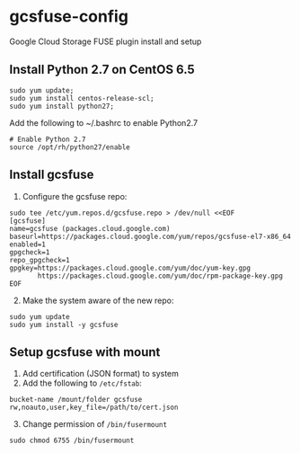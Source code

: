 # gcsfuse-config
Google Cloud Storage FUSE plugin install and setup

## Install Python 2.7 on CentOS 6.5
```
sudo yum update;
sudo yum install centos-release-scl;
sudo yum install python27;

```
Add the following to ~/.bashrc to enable Python2.7
```
# Enable Python 2.7
source /opt/rh/python27/enable
```

## Install gcsfuse
1. Configure the gcsfuse repo:
```
sudo tee /etc/yum.repos.d/gcsfuse.repo > /dev/null <<EOF
[gcsfuse]
name=gcsfuse (packages.cloud.google.com)
baseurl=https://packages.cloud.google.com/yum/repos/gcsfuse-el7-x86_64
enabled=1
gpgcheck=1
repo_gpgcheck=1
gpgkey=https://packages.cloud.google.com/yum/doc/yum-key.gpg
       https://packages.cloud.google.com/yum/doc/rpm-package-key.gpg
EOF
```
2.  Make the system aware of the new repo:
```
sudo yum update
sudo yum install -y gcsfuse
```

## Setup gcsfuse with mount
1.  Add certification (JSON format) to system
2.  Add the following to `/etc/fstab`:
```
bucket-name /mount/folder gcsfuse rw,noauto,user,key_file=/path/to/cert.json
```
3.  Change permission of `/bin/fusermount`
```
sudo chmod 6755 /bin/fusermount
```
